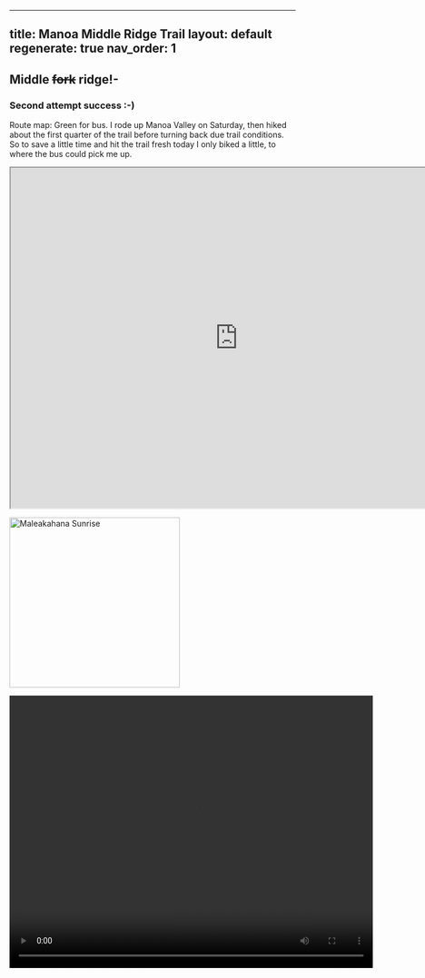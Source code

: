 
---
title: Manoa Middle Ridge Trail
layout: default
regenerate: true
nav_order: 1
---

## Middle ~~fork~~ ridge!-

### Second attempt success :-)


Route map:  Green for bus.  I rode up Manoa Valley on Saturday, then hiked about the first quarter of the trail before turning back due trail conditions.  So to save a little time and hit the trail fresh today I only biked a little, to where the bus could pick me up.  

<iframe src="https://www.google.com/maps/d/embed?mid=1R_EhhlFsxO--j2a7naXejokWcUS2N90&ehbc=2E312F" width="800" height="600"></iframe>





<p><img src="../oahuv1/images/maleakahana/sunrise.JPG" height="300px" alt="Maleakahana Sunrise"/></p>



<video width="640" height="480" controls>
<source src="../oahuv1/images/maleakahana/sunrisevid.webm" type="video/webm">
  Your browser does not support the video tag.
</video>



<!--stackedit_data:
eyJoaXN0b3J5IjpbNjQ1MDUxNTEyLDE0ODM1NzE2MzFdfQ==
-->